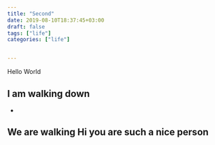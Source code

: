 ```yaml
---
title: "Second"
date: 2019-08-10T18:37:45+03:00
draft: false
tags: ["life"]
categories: ["life"]


---
```


Hello World
## I am walking down

- 
We are walking
Hi you are such a nice person
-